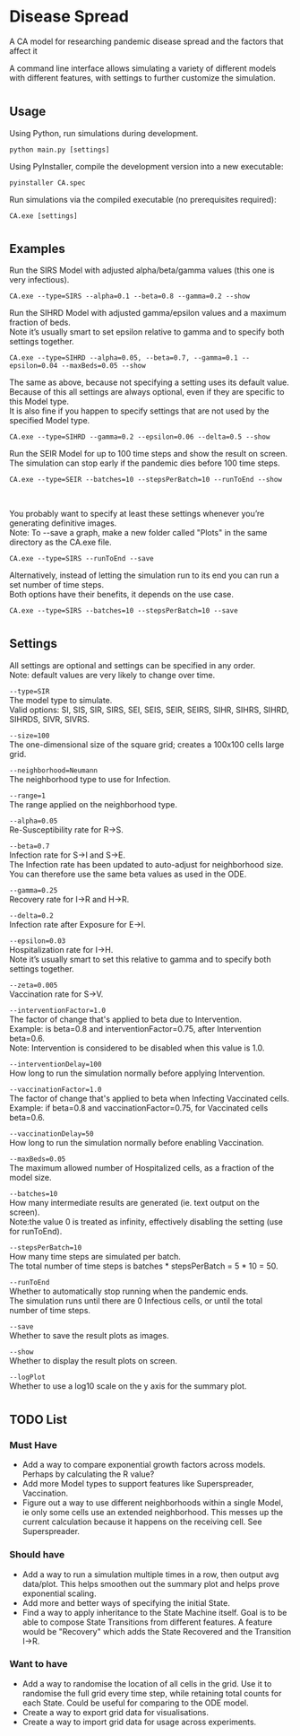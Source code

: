 # Disease Spread
A CA model for researching pandemic disease spread and the factors that affect it

A command line interface allows simulating a variety of different models with different features, with settings to further customize the simulation.
#

## Usage
Using Python, run simulations during development.
```
python main.py [settings]
```
Using PyInstaller, compile the development version into a new executable:
```
pyinstaller CA.spec
```
Run simulations via the compiled executable (no prerequisites required):
```
CA.exe [settings]
```
#

## Examples 
Run the SIRS Model with adjusted alpha/beta/gamma values (this one is very infectious).
```
CA.exe --type=SIRS --alpha=0.1 --beta=0.8 --gamma=0.2 --show
```
Run the SIHRD Model with adjusted gamma/epsilon values and a maximum fraction of beds.\
Note it’s usually smart to set epsilon relative to gamma and to specify both settings together.
```
CA.exe --type=SIHRD --alpha=0.05, --beta=0.7, --gamma=0.1 --epsilon=0.04 --maxBeds=0.05 --show
```
The same as above, because not specifying a setting uses its default value.\
Because of this all settings are always optional, even if they are specific to this Model type.\
It is also fine if you happen to specify settings that are not used by the specified Model type.
```
CA.exe --type=SIHRD --gamma=0.2 --epsilon=0.06 --delta=0.5 --show
```
Run the SEIR Model for up to 100 time steps and show the result on screen.\
The simulation can stop early if the pandemic dies before 100 time steps.
```
CA.exe --type=SEIR --batches=10 --stepsPerBatch=10 --runToEnd --show
```
&nbsp;

You probably want to specify at least these settings whenever you’re generating definitive images.\
Note: To --save a graph, make a new folder called "Plots" in the same directory as the CA.exe file.
```
CA.exe --type=SIRS --runToEnd --save
```
Alternatively, instead of letting the simulation run to its end you can run a set number of time steps.\
Both options have their benefits, it depends on the use case.
```
CA.exe --type=SIRS --batches=10 --stepsPerBatch=10 --save
```
#

## Settings 
All settings are optional and settings can be specified in any order.\
Note: default values are very likely to change over time.

`--type=SIR`\
The model type to simulate.\
Valid options: SI, SIS, SIR, SIRS, SEI, SEIS, SEIR, SEIRS, SIHR, SIHRS, SIHRD, SIHRDS, SIVR, SIVRS.

`--size=100`\
The one-dimensional size of the square grid; creates a 100x100 cells large grid.

`--neighborhood=Neumann`\
The neighborhood type to use for Infection.

`--range=1`\
The range applied on the neighborhood type.

`--alpha=0.05`\
Re-Susceptibility rate for R->S.

`--beta=0.7`\
Infection rate for S->I and S->E.\
The Infection rate has been updated to auto-adjust for neighborhood size.\
You can therefore use the same beta values as used in the ODE.

`--gamma=0.25`\
Recovery rate for I->R and H->R.

`--delta=0.2`\
Infection rate after Exposure for E->I.

`--epsilon=0.03`\
Hospitalization rate for I->H.\
Note it’s usually smart to set this relative to gamma and to specify both settings together.

`--zeta=0.005`\
Vaccination rate for S->V.

`--interventionFactor=1.0`\
The factor of change that's applied to beta due to Intervention.\
Example: is beta=0.8 and interventionFactor=0.75, after Intervention beta=0.6.\
Note: Intervention is considered to be disabled when this value is 1.0.

`--interventionDelay=100`\
How long to run the simulation normally before applying Intervention.

`--vaccinationFactor=1.0`\
The factor of change that's applied to beta when Infecting Vaccinated cells.\
Example: if beta=0.8 and vaccinationFactor=0.75, for Vaccinated cells beta=0.6.

`--vaccinationDelay=50`\
How long to run the simulation normally before enabling Vaccination.

`--maxBeds=0.05`\
The maximum allowed number of Hospitalized cells, as a fraction of the model size.

`--batches=10`\
How many intermediate results are generated (ie. text output on the screen).\
Note:the value 0 is treated as infinity, effectively disabling the setting (use for runToEnd).

`--stepsPerBatch=10`\
How many time steps are simulated per batch.\
The total number of time steps is batches * stepsPerBatch = 5 * 10 = 50.

`--runToEnd`\
Whether to automatically stop running when the pandemic ends.\
The simulation runs until there are 0 Infectious cells, or until the total number of time steps.

`--save`\
Whether to save the result plots as images.

`--show`\
Whether to display the result plots on screen.

`--logPlot`\
Whether to use a log10 scale on the y axis for the summary plot.
#

## TODO List

### Must Have
- Add a way to compare exponential growth factors across models.
Perhaps by calculating the R value?
- Add more Model types to support features like Superspreader, Vaccination.
- Figure out a way to use different neighborhoods within a single Model, ie only some cells use an extended neighborhood. This messes up the current calculation because it happens on the receiving cell. See Superspreader.

### Should have
- Add a way to run a simulation multiple times in a row, then output avg data/plot.
This helps smoothen out the summary plot and helps prove exponential scaling.
- Add more and better ways of specifying the initial State.
- Find a way to apply inheritance to the State Machine itself.
Goal is to be able to compose State Transitions from different features.
A feature would be "Recovery" which adds the State Recovered and the Transition I->R.

### Want to have
- Add a way to randomise the location of all cells in the grid. Use it to randomise the full grid every time step, while retaining total counts for each State. Could be useful for comparing to the ODE model.
- Create a way to export grid data for visualisations.
- Create a way to import grid data for usage across experiments.
